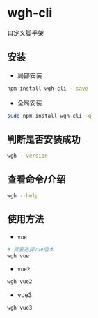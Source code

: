 # wgh-cli

自定义脚手架

## 安装
- 局部安装
```sh
npm install wgh-cli --save
```

- 全局安装
```sh
sudo npm install wgh-cli -g
```

## 判断是否安装成功
```sh
wgh --version
```

## 查看命令/介绍
```sh
wgh --help
```

## 使用方法
 - `vue`
 ```sh
 # 需要选择vue版本
wgh vue
 ```
 - `vue2`
 ```sh
wgh vue2
 ```
 - vue3
 ```sh
wgh vue3
 ```